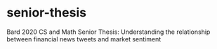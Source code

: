 # senior-thesis
Bard 2020 CS and Math Senior Thesis: Understanding the relationship between financial news tweets and market sentiment
